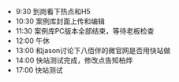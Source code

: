 * 9:30 到岗看下热点和H5
* 10:30 案例库封面上传和编辑
* 11:30 案例库PC版本全部结束，等待老板检查
* 12:00 午休
* 13:00 和jason讨论下八佰伴的微官网是否用快站做
* 14:00 快站测试完成，修改点告知柏烨
* 17:00 快站测试
